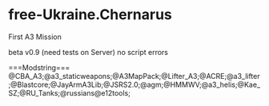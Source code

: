 free-Ukraine.Chernarus
======================

First A3 Mission

beta v0.9
(need tests on Server)
no script errors 

===Modstring===
@CBA_A3;@a3_staticweapons;@A3MapPack;@Lifter_A3;@ACRE;@a3_lifter;@Blastcore;@JayArmA3Lib;@JSRS2.0;@agm;@HMMWV;@a3_helis;@Kae_SZ;@RU_Tanks;@russians@e12tools;
